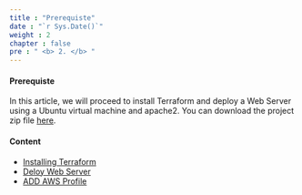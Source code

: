 ```yaml
---
title : "Prerequiste"
date : "`r Sys.Date()`"
weight : 2
chapter : false
pre : " <b> 2. </b> "
---
```


#### Prerequiste

In this article, we will proceed to install Terraform and deploy a Web Server using a Ubuntu virtual machine and apache2. You can download the project zip file [here](https://drive.google.com/file/d/1gX3jZYLwI9cdBnPQCfGZx4S2DF8YRwM-/view?usp=sharing).

#### Content
- [Installing Terraform](2.1-terraform-install/)
- [Deloy Web Server](2.2-deloyws/)
- [ADD AWS Profile](2.3-profile/)
